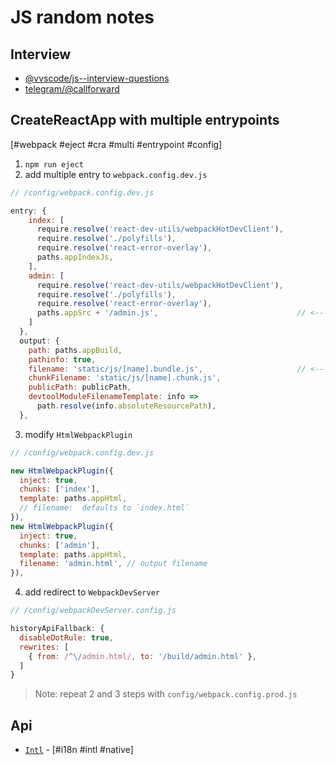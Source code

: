 # JS random notes

## Interview

- [@vvscode/js--interview-questions](https://github.com/vvscode/js--interview-questions)
- [telegram/@callforward](https://t.me/callforward)

## CreateReactApp with multiple entrypoints

[#webpack #eject #cra #multi #entrypoint #config]

1.  `npm run eject`
2.  add multiple entry to `webpack.config.dev.js`

```js
// /config/webpack.config.dev.js

entry: {
    index: [
      require.resolve('react-dev-utils/webpackHotDevClient'),
      require.resolve('./polyfills'),
      require.resolve('react-error-overlay'),
      paths.appIndexJs,
    ],
    admin: [
      require.resolve('react-dev-utils/webpackHotDevClient'),
      require.resolve('./polyfills'),
      require.resolve('react-error-overlay'),
      paths.appSrc + '/admin.js',                               // <-----
    ]
  },
  output: {
    path: paths.appBuild,
    pathinfo: true,
    filename: 'static/js/[name].bundle.js',                     // <-----
    chunkFilename: 'static/js/[name].chunk.js',
    publicPath: publicPath,
    devtoolModuleFilenameTemplate: info =>
      path.resolve(info.absoluteResourcePath),
  },
```

3.  modify `HtmlWebpackPlugin`

```js
// /config/webpack.config.dev.js

new HtmlWebpackPlugin({
  inject: true,
  chunks: ['index'],
  template: paths.appHtml,
  // filename:  defaults to `index.html`
}),
new HtmlWebpackPlugin({
  inject: true,
  chunks: ['admin'],
  template: paths.appHtml,
  filename: 'admin.html', // output filename
}),
```

4.  add redirect to `WebpackDevServer`

```js
// /config/webpackDevServer.config.js

historyApiFallback: {
  disableDotRule: true,
  rewrites: [
    { from: /^\/admin.html/, to: '/build/admin.html' },
  ]
}
```

> Note: repeat 2 and 3 steps with `config/webpack.config.prod.js`

## Api

- [`Intl`](https://developer.mozilla.org/en-US/docs/Web/JavaScript/Reference/Global_Objects/Intl) - [#i18n #intl #native]
